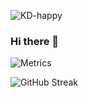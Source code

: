 ![KD-happy](https://count.getloli.com/get/@KD-happy?theme=rule34)

### Hi there 👋

![Metrics](https://metrics.lecoq.io/KD-happy?template=classic&config.timezone=Asia/Shanghai)

![GitHub Streak](https://github-readme-streak-stats.herokuapp.com?user=KD-happy&theme=dark&date_format=%5BY.%5Dn.j)
